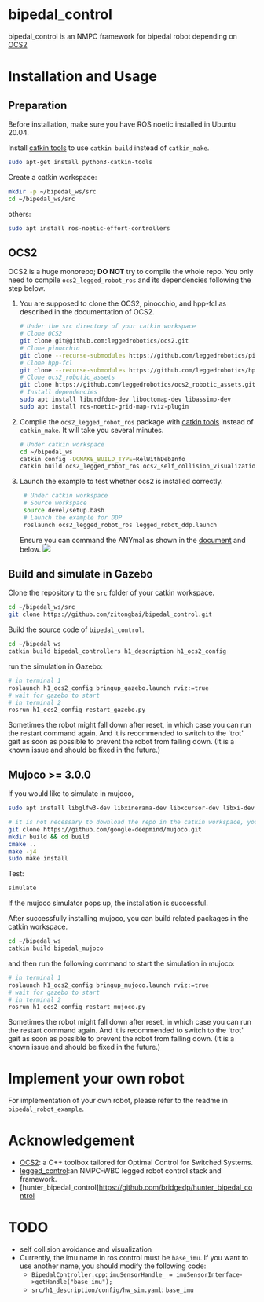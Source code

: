 # bipedal_control

bipedal_control is an NMPC framework for bipedal robot depending on [OCS2](https://github.com/leggedrobotics/ocs2)

# Installation and Usage

## Preparation

Before installation, make sure you have ROS noetic installed in Ubuntu 20.04. 

Install [catkin tools](https://catkin-tools.readthedocs.io/en/latest/) to use `catkin build` instead of `catkin_make`.

```bash
sudo apt-get install python3-catkin-tools
```

Create a catkin workspace: 
```bash
mkdir -p ~/bipedal_ws/src
cd ~/bipedal_ws/src
```

others:
```bash
sudo apt install ros-noetic-effort-controllers
```

## OCS2

OCS2 is a huge monorepo; **DO NOT** try to compile the whole repo. You only need to compile `ocs2_legged_robot_ros` and
its dependencies following the step below.

1. You are supposed to clone the OCS2, pinocchio, and hpp-fcl as described in the documentation of OCS2.
   ```bash
   # Under the src directory of your catkin workspace
   # Clone OCS2
   git clone git@github.com:leggedrobotics/ocs2.git
   # Clone pinocchio
   git clone --recurse-submodules https://github.com/leggedrobotics/pinocchio.git
   # Clone hpp-fcl
   git clone --recurse-submodules https://github.com/leggedrobotics/hpp-fcl.git
   # Clone ocs2_robotic_assets
   git clone https://github.com/leggedrobotics/ocs2_robotic_assets.git
   # Install dependencies
   sudo apt install liburdfdom-dev liboctomap-dev libassimp-dev
   sudo apt install ros-noetic-grid-map-rviz-plugin
   ```
2. Compile the `ocs2_legged_robot_ros` package with [catkin tools](https://catkin-tools.readthedocs.io/en/latest/)
   instead of `catkin_make`. It will take you several minutes.
   ```bash
   # Under catkin workspace
   cd ~/bipedal_ws
   catkin config -DCMAKE_BUILD_TYPE=RelWithDebInfo
   catkin build ocs2_legged_robot_ros ocs2_self_collision_visualization
   ```
3. Launch the example to test whether ocs2 is installed correctly.
   ```bash
    # Under catkin workspace
    # Source workspace
    source devel/setup.bash
    # Launch the example for DDP
    roslaunch ocs2_legged_robot_ros legged_robot_ddp.launch
    ```


   Ensure you can command the ANYmal as shown in
   the [document](https://leggedrobotics.github.io/ocs2/robotic_examples.html#legged-robot) and below.
   ![](https://leggedrobotics.github.io/ocs2/_images/legged_robot.gif)

## Build and simulate in Gazebo

Clone the repository to the `src` folder of your catkin workspace.

```bash
cd ~/bipedal_ws/src
git clone https://github.com/zitongbai/bipedal_control.git
```

Build the source code of `bipedal_control`.

```bash
cd ~/bipedal_ws
catkin build bipedal_controllers h1_description h1_ocs2_config
```

run the simulation in Gazebo:
```bash
# in terminal 1
roslaunch h1_ocs2_config bringup_gazebo.launch rviz:=true
# wait for gazebo to start
# in terminal 2
rosrun h1_ocs2_config restart_gazebo.py
```

Sometimes the robot might fall down after reset, in which case you can run the restart command again. And it is recommended to switch to the 'trot' gait as soon as possible to prevent the robot from falling down. (It is a known issue and should be fixed in the future.)


## Mujoco >= 3.0.0

If you would like to simulate in mujoco, 

```bash
sudo apt install libglfw3-dev libxinerama-dev libxcursor-dev libxi-dev
```
```bash
# it is not necessary to download the repo in the catkin workspace, you can download, build and install it anywhere you like.
git clone https://github.com/google-deepmind/mujoco.git
mkdir build && cd build
cmake ..
make -j4
sudo make install
```
Test:
```bash
simulate
```
If the mujoco simulator pops up, the installation is successful.

After successfully installing mujoco, you can build related packages in the catkin workspace.
```bash
cd ~/bipedal_ws
catkin build bipedal_mujoco
```
and then run the following command to start the simulation in mujoco:
```bash
# in terminal 1
roslaunch h1_ocs2_config bringup_mujoco.launch rviz:=true
# wait for gazebo to start
# in terminal 2
rosrun h1_ocs2_config restart_mujoco.py
```

Sometimes the robot might fall down after reset, in which case you can run the restart command again. And it is recommended to switch to the 'trot' gait as soon as possible to prevent the robot from falling down. (It is a known issue and should be fixed in the future.)

# Implement your own robot

For implementation of your own robot, please refer to the readme in `bipedal_robot_example`.

# Acknowledgement

* [OCS2](https://github.com/leggedrobotics/ocs2): a C++ toolbox tailored for Optimal Control for Switched Systems.
* [legged_control](https://github.com/qiayuanl/legged_control.git):an NMPC-WBC legged robot control stack and framework.
* [hunter_bipedal_control]https://github.com/bridgedp/hunter_bipedal_control

# TODO

* self collision avoidance and visualization
* Currently, the imu name in ros control must be `base_imu`. If you want to use another name, you should modify the following code:
   * `BipedalController.cpp`: `imuSensorHandle_ = imuSensorInterface->getHandle("base_imu");`
   * `src/h1_description/config/hw_sim.yaml`: `base_imu`